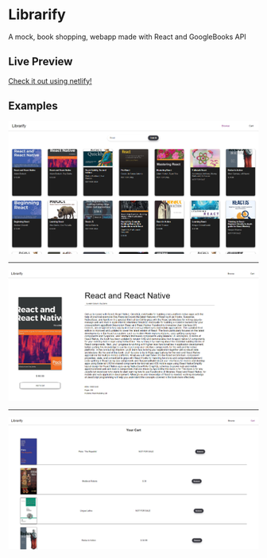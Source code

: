 # Librarify 
A mock, book shopping, webapp made with React and GoogleBooks API 

## Live Preview  
<a href="https://librarify-react.netlify.app/">Check it out using netlify!</a>


## Examples
<img src="./res/preview.png" alt="The Browse page">

---
<img src="./res/bookpage.png" alt="A Book page">

--- 
<img src="./res/cart.png" alt="A Book page">

